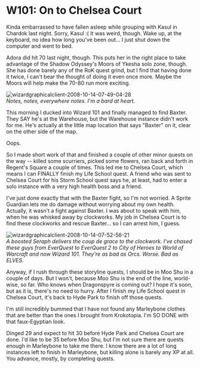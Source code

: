# W101: On to Chelsea Court

Kinda embarrassed to have fallen asleep while grouping with Kasul in Chardok last night. Sorry, Kasul :( It was weird, though. Wake up, at the keyboard, no idea how long you've been out... I just shut down the computer and went to bed.

Adora did hit 70 last night, though. This puts her in the right place to take advantage of the Shadow Odyssey's Moors of Ykesha solo zone, though. She has done barely any of the RoK quest grind, but I find that having done it twice, I can't bear the thought of doing it even once more. Maybe the Moors will help make the 70-80 run more exciting.

![](http://westkarana.com/wp-content/uploads/2008/10/wizardgraphicalclient-2008-10-14-07-49-04-28.jpg "wizardgraphicalclient-2008-10-14-07-49-04-28")  
*Notes, notes, everywhere notes. I'm a bard at heart.*

This morning I ducked into Wizard 101 and finally managed to find Baxter. They SAY he's at the Warehouse, but the Warehouse instance didn't work for me. He's actually at the little map location that says "Baxter" on it, clear on the other side of the map.

Oops.


So I made short work of that and finished a couple of other minor quests on the way -- killed some scurriers, picked some flowers, ran back and forth in Regent's Square a couple of times. This led me to Chelsea Court, which means I can FINALLY finish my Life School quest. A friend who was sent to Chelsea Court for his Storm School quest says he, at least, had to enter a solo instance with a very high health boss and a friend.

I've just done exactly that with the Baxter fight, so I'm not worried. A Sprite Guardian lets me do damage without worrying about my own health. Actually, it wasn't a fight against Baxter. I was about to speak with him, when he was whisked away by clockworks. My job in Chelsea Court is to find these clockworks and rescue Baxter... so I can arrest him, I guess.

![](http://westkarana.com/wp-content/uploads/2008/10/wizardgraphicalclient-2008-10-14-07-52-56-21.jpg "wizardgraphicalclient-2008-10-14-07-52-56-21")  
*A boosted Seraph delivers the coup de grace to the clockwork. I've chased these guys from EverQuest to EverQuest 2 to City of Heroes to World of Warcraft and now Wizard 101. They're as bad as Orcs. Worse. Bad as ELVES.*

Anyway, if I rush through these storyline quests, I should be in Moo Shu in a couple of days. But I won't, because Moo Shu is the end of the line, world-wise, so far. Who knows when Dragonspyre is coming out? I hope it's soon, but as it is, there's no need to hurry. After I finish my Life School quest in Chelsea Court, it's back to Hyde Park to finish off those quests.

I'm still incredibly bummed that I have not found any Marleybone clothes that are better than the ones I brought from Krokotopia. I'm SO DONE with that faux-Egyptian look.

Dinged 29 and expect to hit 30 before Hyde Park and Chelsea Court are done. I'd like to be 35 before Moo Shu, but I'm not sure there are quests enough in Marleybone to take me there. I know there are a lot of long instances left to finish in Marleybone, but killing alone is barely any XP at all. You advance, mostly, by completing quests.

